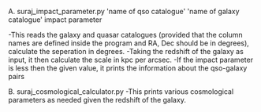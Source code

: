 A. suraj_impact_parameter.py 'name of qso catalogue' 'name of galaxy catalogue' impact parameter

-This reads the galaxy and quasar catalogues (provided that the column names are defined inside the program and RA, Dec should be in degrees), calculate the seperation in degrees.
-Taking the redshift of the galaxy as input, it then calculate the scale in kpc per arcsec.
-If the impact parameter is less then the given value, it prints the information about the qso-galaxy pairs


B. suraj_cosmological_calculator.py
-This prints various cosmological parameters as needed given the redshift of the galaxy.